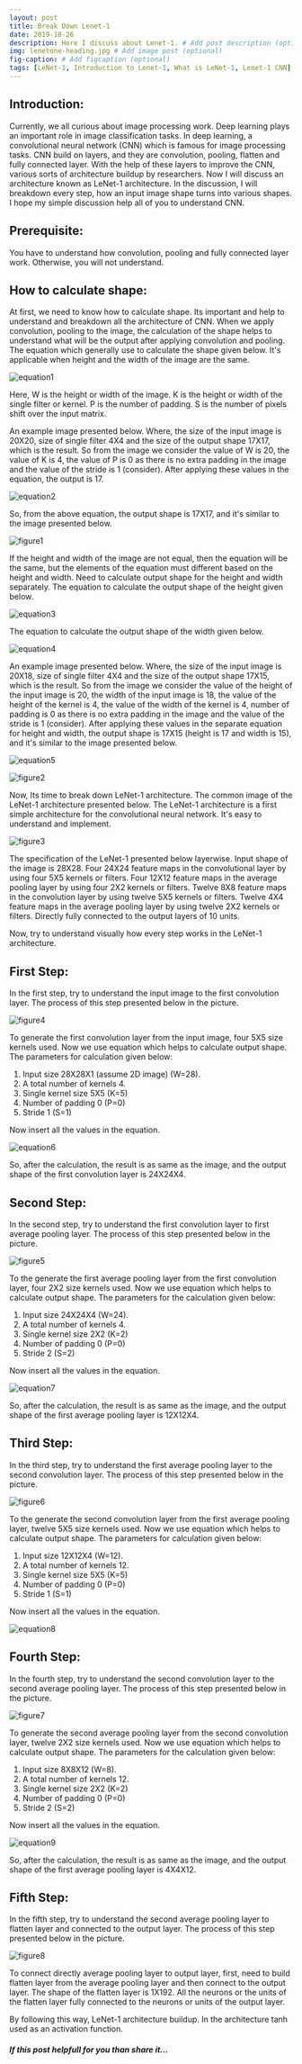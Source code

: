 ```yaml
---
layout: post
title: Break Down Lenet-1
date: 2019-10-26 
description: Here I discuss about Lenet-1. # Add post description (optional)
img: lenetone-heading.jpg # Add image post (optional)
fig-caption: # Add figcaption (optional)
tags: [LeNet-1, Introduction to Lenet-1, What is LeNet-1, Lenet-1 CNN]
---
```


## Introduction:
Currently, we all curious about image processing work. Deep learning plays an important role in image classification tasks. In deep learning, a convolutional neural network (CNN) which is famous for image processing tasks. CNN build on layers, and they are convolution, pooling, flatten and fully connected layer. With the help of these layers to improve the CNN, various sorts of architecture buildup by researchers. Now I will discuss an architecture known as LeNet-1 architecture. In the discussion, I will breakdown every step, how an input image shape turns into various shapes. I hope my simple discussion help all of you to understand CNN.

## Prerequisite:
You have to understand how convolution, pooling and fully connected layer work. Otherwise, you will not understand.

## How to calculate shape:
At first, we need to know how to calculate shape. Its important and help to understand and breakdown all the architecture of CNN. When we apply convolution, pooling to the image, the calculation of the shape helps to understand what will be the output after applying convolution and pooling. The equation which generally use to calculate the shape given below. It's applicable when height and the width of the image are the same.

![equation1]({{site.baseurl}}/assets/img/lenetone/equation1.PNG)

Here,
W is the height or width of the image.
K is the height or width of the single filter or kernel.
P is the number of padding.
S is the number of pixels shift over the input matrix.

An example image presented below. Where, the size of the input image is 20X20, size of single filter 4X4 and the size of the output shape 17X17, which is the result. So from the image we consider the value of W is 20, the value of K is 4, the value of P is 0 as there is no extra padding in the image and the value of the stride is 1 (consider). After applying these values in the equation, the output is 17.

![equation2]({{site.baseurl}}/assets/img/lenetone/equation2.PNG)

So, from the above equation, the output shape is 17X17, and it's similar to the image presented below.

![figure1]({{site.baseurl}}/assets/img/lenetone/imag1.png)

If the height and width of the image are not equal, then the equation will be the same, but the elements of the equation must different based on the height and width. Need to calculate output shape for the height and width separately. 
The equation to calculate the output shape of the height given below.

![equation3]({{site.baseurl}}/assets/img/lenetone/equation3.PNG)

The equation to calculate the output shape of the width given below.

![equation4]({{site.baseurl}}/assets/img/lenetone/equation4.PNG)

An example image presented below. Where, the size of the input image is 20X18, size of single filter 4X4 and the size of the output shape 17X15, which is the result. So from the image we consider the value of the height of the input image is 20, the width of the input image is 18, the value of the height of the kernel is 4, the value of the width of the kernel is 4, number of padding is 0 as there is no extra padding in the image and the value of the stride is 1 (consider). After applying these values in the separate equation for height and width, the output shape is 17X15 (height is 17 and width is 15), and it's similar to the image presented below. 

![equation5]({{site.baseurl}}/assets/img/lenetone/equation5.PNG)


![figure2]({{site.baseurl}}/assets/img/lenetone/imag2.png)

Now, Its time to break down LeNet-1 architecture. The common image of the LeNet-1 architecture presented below. The LeNet-1 architecture is a first simple architecture for the convolutional neural network. It's easy to understand and implement. 

![figure3]({{site.baseurl}}/assets/img/lenetone/imag3.png)

The specification of the LeNet-1 presented below layerwise.
Input shape of the image is 28X28.
Four 24X24 feature maps in the convolutional layer by using four 5X5 kernels or filters.
Four 12X12 feature maps in the average pooling layer by using four 2X2 kernels or filters.
Twelve 8X8 feature maps in the convolution layer by using twelve 5X5 kernels or filters.
Twelve 4X4 feature maps in the average pooling layer by using twelve 2X2 kernels or filters.
Directly fully connected to the output layers of 10 units.

Now, try to understand visually how every step works in the LeNet-1 architecture. 

## First Step: 
In the first step, try to understand the input image to the first convolution layer. The process of this step presented below in the picture. 

![figure4]({{site.baseurl}}/assets/img/lenetone/imag4.png)

To generate the first convolution layer from the input image, four 5X5 size kernels used. Now we use equation which helps to calculate output shape. 
The parameters for calculation given below:
1.	Input size 28X28X1 (assume 2D image) (W=28).
2.	A total number of kernels 4.
3.	Single kernel size 5X5 (K=5)
4.	Number of padding 0 (P=0)
5.	Stride 1 (S=1) 

Now insert all the values in the equation.

![equation6]({{site.baseurl}}/assets/img/lenetone/equation6.PNG)

So, after the calculation, the result is as same as the image, and the output shape of the first convolution layer is 24X24X4.

## Second Step:
In the second step, try to understand the first convolution layer to first average pooling layer. The process of this step presented below in the picture. 

![figure5]({{site.baseurl}}/assets/img/lenetone/imag5.png)

To the generate the first average pooling layer from the first convolution layer, four 2X2 size kernels used. Now we use equation which helps to calculate output shape. 
The parameters for the calculation given below:
1.	Input size 24X24X4 (W=24).
2.	A total number of kernels 4.
3.	Single kernel size 2X2 (K=2)
4.	Number of padding 0 (P=0)
5.	Stride 2 (S=2) 

Now insert all the values in the equation.

![equation7]({{site.baseurl}}/assets/img/lenetone/equation7.PNG)

So, after the calculation, the result is as same as the image, and the output shape of the first average pooling layer is 12X12X4.

## Third Step:
In the third step, try to understand the first average pooling layer to the second convolution layer. The process of this step presented below in the picture. 

![figure6]({{site.baseurl}}/assets/img/lenetone/imag6.png)

To the generate the second convolution layer from the first average pooling layer, twelve 5X5 size kernels used. Now we use equation which helps to calculate output shape. 
The parameters for calculation given below:
1.	Input size 12X12X4 (W=12).
2.	A total number of kernels 12.
3.	Single kernel size 5X5 (K=5)
4.	Number of padding 0 (P=0)
5.	Stride 1 (S=1) 

Now insert all the values in the equation.

![equation8]({{site.baseurl}}/assets/img/lenetone/equation8.PNG)


## Fourth Step:
In the fourth step, try to understand the second convolution layer to the second average pooling layer. The process of this step presented below in the picture. 

![figure7]({{site.baseurl}}/assets/img/lenetone/imag7.png)

To generate the second average pooling layer from the second convolution layer, twelve 2X2 size kernels used. Now we use equation which helps to calculate output shape. 
The parameters for the calculation given below:
1.	Input size 8X8X12 (W=8).
2.	A total number of kernels 12.
3.	Single kernel size 2X2 (K=2)
4.	Number of padding 0 (P=0)
5.	Stride 2 (S=2) 

Now insert all the values in the equation.

![equation9]({{site.baseurl}}/assets/img/lenetone/equation9.PNG)

So, after the calculation, the result is as same as the image, and the output shape of the first average pooling layer is 4X4X12.

## Fifth Step:
In the fifth step, try to understand the second average pooling layer to flatten layer and connected to the output layer. The process of this step presented below in the picture. 

![figure8]({{site.baseurl}}/assets/img/lenetone/imag8.png)

To connect directly average pooling layer to output layer, first, need to build flatten layer from the average pooling layer and then connect to the output layer. The shape of the flatten layer is 1X192. All the neurons or the units of the flatten layer fully connected to the neurons or units of the output layer.

By following this way, LeNet-1 architecture buildup. In the architecture tanh used as an activation function. 


##### If this post helpfull for you than share it... 


